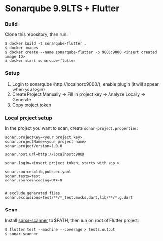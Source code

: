 
# Sonarqube 9.9LTS + Flutter  
### Build
Clone this repository, then run:
```
$ docker build -t sonarqube-flutter . 
$ docker images
$ docker create --name sonarqube-flutter -p 9000:9000 <insert created image ID>
$ docker start sonarqube-flutter
```

### Setup
1. Login to sonarqube (http://localhost:9000/), enable plugin (it will appear when you login)
2. Create Project Manually -> Fill in project key -> Analyze Locally -> Generate
3. Copy project token

### Local project setup

In the project you want to scan, create `sonar-project.properties`:
```
sonar.projectKey=<your project key>
sonar.projectName=<your project name>
sonar.projectVersion=1.0.0

sonar.host.url=http://localhost:9000

sonar.login=<insert project token, starts with sgp_>

sonar.sources=lib,pubspec.yaml
sonar.tests=test
sonar.sourceEncoding=UTF-8


# exclude generated files
sonar.exclusions=test/**/*_test.mocks.dart,lib/**/*.g.dart
```

### Scan
Install [sonar-scanner](https://docs.sonarsource.com/sonarqube/latest/analyzing-source-code/scanners/sonarscanner/) to $PATH,  then run on root of Flutter project:
```
$ flutter test --machine --coverage > tests.output
$ sonar-scanner
```
